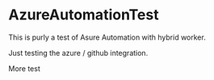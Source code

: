 # AzureAutomationTest

This is purly a test of Asure Automation with hybrid worker. 

Just testing the azure / github integration. 

More test